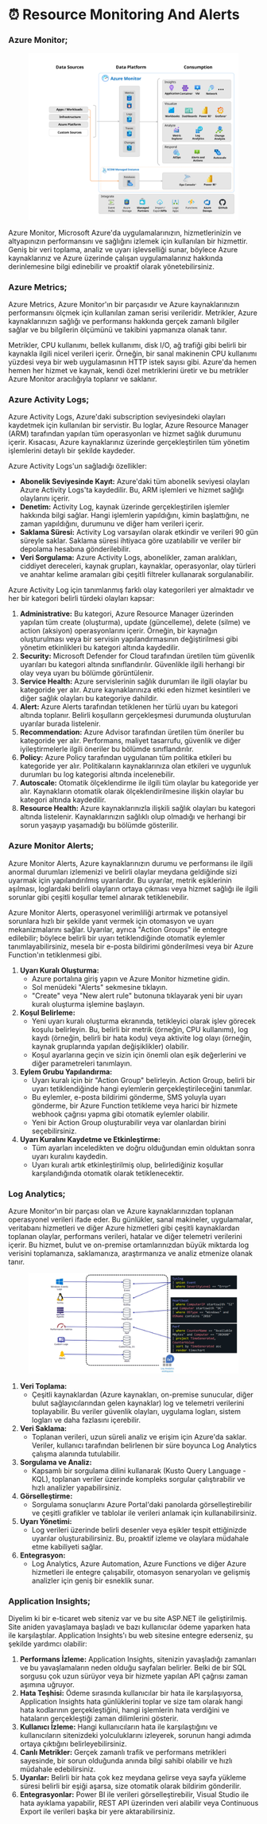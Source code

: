 # ⏰ Resource Monitoring And Alerts

### Azure Monitor;

<figure><img src="../.gitbook/assets/overview-simple-20230707-opt.svg" alt="" width="563"><figcaption></figcaption></figure>

Azure Monitor, Microsoft Azure'da uygulamalarınızın, hizmetlerinizin ve altyapınızın performansını ve sağlığını izlemek için kullanılan bir hizmettir. Geniş bir veri toplama, analiz ve uyarı işlevselliği sunar, böylece Azure kaynaklarınız ve Azure üzerinde çalışan uygulamalarınız hakkında derinlemesine bilgi edinebilir ve proaktif olarak yönetebilirsiniz.

### Azure Metrics;

Azure Metrics, Azure Monitor'ın bir parçasıdır ve Azure kaynaklarınızın performansını ölçmek için kullanılan zaman serisi verileridir. Metrikler, Azure kaynaklarınızın sağlığı ve performansı hakkında gerçek zamanlı bilgiler sağlar ve bu bilgilerin ölçümünü ve takibini yapmanıza olanak tanır.

Metrikler, CPU kullanımı, bellek kullanımı, disk I/O, ağ trafiği gibi belirli bir kaynakla ilgili nicel verileri içerir. Örneğin, bir sanal makinenin CPU kullanımı yüzdesi veya bir web uygulamasının HTTP istek sayısı gibi. Azure'da hemen hemen her hizmet ve kaynak, kendi özel metriklerini üretir ve bu metrikler Azure Monitor aracılığıyla toplanır ve saklanır.

### Azure Activity Logs;

Azure Activity Logs, Azure'daki subscription seviyesindeki olayları kaydetmek için kullanılan bir servistir. Bu loglar, Azure Resource Manager (ARM) tarafından yapılan tüm operasyonları ve hizmet sağlık durumunu içerir. Kısacası, Azure kaynaklarınız üzerinde gerçekleştirilen tüm yönetim işlemlerini detaylı bir şekilde kaydeder.

Azure Activity Logs'un sağladığı özellikler:

* **Abonelik Seviyesinde Kayıt:** Azure'daki tüm abonelik seviyesi olayları Azure Activity Logs'ta kaydedilir. Bu, ARM işlemleri ve hizmet sağlığı olaylarını içerir.
* **Denetim:** Activity Log, kaynak üzerinde gerçekleştirilen işlemler hakkında bilgi sağlar. Hangi işlemlerin yapıldığını, kimin başlattığını, ne zaman yapıldığını, durumunu ve diğer ham verileri içerir.&#x20;
* **Saklama Süresi:** Activity Log varsayılan olarak etkindir ve verileri 90 gün süreyle saklar. Saklama süresi ihtiyaca göre uzatılabilir ve veriler bir depolama hesabına gönderilebilir.
* **Veri Sorgulama:** Azure Activity Logs, abonelikler, zaman aralıkları, ciddiyet dereceleri, kaynak grupları, kaynaklar, operasyonlar, olay türleri ve anahtar kelime aramaları gibi çeşitli filtreler kullanarak sorgulanabilir.

Azure Activity Log için tanımlanmış farklı olay kategorileri yer almaktadır ve her bir kategori belirli türdeki olayları kapsar:

1. **Administrative:** Bu kategori, Azure Resource Manager üzerinden yapılan tüm create (oluşturma), update (güncelleme), delete (silme) ve action (aksiyon) operasyonlarını içerir. Örneğin, bir kaynağın oluşturulması veya bir servisin yapılandırmasının değiştirilmesi gibi yönetim etkinlikleri bu kategori altında kaydedilir.
2. **Security:** Microsoft Defender for Cloud tarafından üretilen tüm güvenlik uyarıları bu kategori altında sınıflandırılır. Güvenlikle ilgili herhangi bir olay veya uyarı bu bölümde görüntülenir.
3. **Service Health:** Azure servislerinin sağlık durumları ile ilgili olaylar bu kategoride yer alır. Azure kaynaklarınıza etki eden hizmet kesintileri ve diğer sağlık olayları bu kategoriye dahildir.
4. **Alert:** Azure Alerts tarafından tetiklenen her türlü uyarı bu kategori altında toplanır. Belirli koşulların gerçekleşmesi durumunda oluşturulan uyarılar burada listelenir.
5. **Recommendation:** Azure Advisor tarafından üretilen tüm öneriler bu kategoride yer alır. Performans, maliyet tasarrufu, güvenlik ve diğer iyileştirmelerle ilgili öneriler bu bölümde sınıflandırılır.
6. **Policy:** Azure Policy tarafından uygulanan tüm politika etkileri bu kategoride yer alır. Politikaların kaynaklarınıza olan etkileri ve uygunluk durumları bu log kategorisi altında incelenebilir.
7. **Autoscale:** Otomatik ölçeklendirme ile ilgili tüm olaylar bu kategoride yer alır. Kaynakların otomatik olarak ölçeklendirilmesine ilişkin olaylar bu kategori altında kaydedilir.
8. **Resource Health:** Azure kaynaklarınızla ilişkili sağlık olayları bu kategori altında listelenir. Kaynaklarınızın sağlıklı olup olmadığı ve herhangi bir sorun yaşayıp yaşamadığı bu bölümde gösterilir.

### Azure Monitor Alerts;

Azure Monitor Alerts, Azure kaynaklarınızın durumu ve performansı ile ilgili anormal durumları izlemenizi ve belirli olaylar meydana geldiğinde sizi uyarmak için yapılandırılmış uyarılardır. Bu uyarılar, metrik eşiklerinin aşılması, loglardaki belirli olayların ortaya çıkması veya hizmet sağlığı ile ilgili sorunlar gibi çeşitli koşullar temel alınarak tetiklenebilir.

Azure Monitor Alerts, operasyonel verimliliği artırmak ve potansiyel sorunlara hızlı bir şekilde yanıt vermek için otomasyon ve uyarı mekanizmalarını sağlar. Uyarılar, ayrıca "Action Groups" ile entegre edilebilir; böylece belirli bir uyarı tetiklendiğinde otomatik eylemler tanımlayabilirsiniz, mesela bir e-posta bildirimi gönderilmesi veya bir Azure Function'ın tetiklenmesi gibi.&#x20;

1. **Uyarı Kuralı Oluşturma:**
   * Azure portalına giriş yapın ve Azure Monitor hizmetine gidin.
   * Sol menüdeki "Alerts" sekmesine tıklayın.
   * "Create" veya "New alert rule" butonuna tıklayarak yeni bir uyarı kuralı oluşturma işlemine başlayın.
2. **Koşul Belirleme:**
   * Yeni uyarı kuralı oluşturma ekranında, tetikleyici olarak işlev görecek koşulu belirleyin. Bu, belirli bir metrik (örneğin, CPU kullanımı), log kaydı (örneğin, belirli bir hata kodu) veya aktivite log olayı (örneğin, kaynak gruplarında yapılan değişiklikler) olabilir.
   * Koşul ayarlarına geçin ve sizin için önemli olan eşik değerlerini ve diğer parametreleri tanımlayın.
3. **Eylem Grubu Yapılandırma:**
   * Uyarı kuralı için bir "Action Group" belirleyin. Action Group, belirli bir uyarı tetiklendiğinde hangi eylemlerin gerçekleştirileceğini tanımlar.
   * Bu eylemler, e-posta bildirimi gönderme, SMS yoluyla uyarı gönderme, bir Azure Function tetikleme veya harici bir hizmete webhook çağrısı yapma gibi otomatik eylemler olabilir.
   * Yeni bir Action Group oluşturabilir veya var olanlardan birini seçebilirsiniz.
4. **Uyarı Kuralını Kaydetme ve Etkinleştirme:**
   * Tüm ayarları inceledikten ve doğru olduğundan emin olduktan sonra uyarı kuralını kaydedin.
   * Uyarı kuralı artık etkinleştirilmiş olup, belirlediğiniz koşullar karşılandığında otomatik olarak tetiklenecektir.

### Log Analytics;

Azure Monitor'ın bir parçası olan ve Azure kaynaklarınızdan toplanan operasyonel verileri ifade eder. Bu günlükler, sanal makineler, uygulamalar, veritabanı hizmetleri ve diğer Azure hizmetleri gibi çeşitli kaynaklardan toplanan olaylar, performans verileri, hatalar ve diğer telemetri verilerini içerir. Bu hizmet, bulut ve on-premise ortamlarınızdan büyük miktarda log verisini toplamanıza, saklamanıza, araştırmanıza ve analiz etmenize olanak tanır.&#x20;

<figure><img src="../.gitbook/assets/image (1) (1).png" alt=""><figcaption></figcaption></figure>

1. **Veri Toplama:**
   * Çeşitli kaynaklardan (Azure kaynakları, on-premise sunucular, diğer bulut sağlayıcılarından gelen kaynaklar) log ve telemetri verilerini toplayabilir. Bu veriler güvenlik olayları, uygulama logları, sistem logları ve daha fazlasını içerebilir.
2. **Veri Saklama:**
   * Toplanan verileri, uzun süreli analiz ve erişim için Azure'da saklar. Veriler, kullanıcı tarafından belirlenen bir süre boyunca Log Analytics çalışma alanında tutulabilir.
3. **Sorgulama ve Analiz:**
   * Kapsamlı bir sorgulama dilini kullanarak (Kusto Query Language - KQL), toplanan veriler üzerinde kompleks sorgular çalıştırabilir ve hızlı analizler yapabilirsiniz.
4. **Görselleştirme:**
   * Sorgulama sonuçlarını Azure Portal'daki panolarda görselleştirebilir ve çeşitli grafikler ve tablolar ile verileri anlamak için kullanabilirsiniz.
5. **Uyarı Yönetimi:**
   * Log verileri üzerinde belirli desenler veya eşikler tespit ettiğinizde uyarılar oluşturabilirsiniz. Bu, proaktif izleme ve olaylara müdahale etme kabiliyeti sağlar.
6. **Entegrasyon:**
   * Log Analytics, Azure Automation, Azure Functions ve diğer Azure hizmetleri ile entegre çalışabilir, otomasyon senaryoları ve gelişmiş analizler için geniş bir esneklik sunar.

### Application Insights;

Diyelim ki bir e-ticaret web siteniz var ve bu site ASP.NET ile geliştirilmiş. Site aniden yavaşlamaya başladı ve bazı kullanıcılar ödeme yaparken hata ile karşılaştılar. Application Insights'ı bu web sitesine entegre ederseniz, şu şekilde yardımcı olabilir:

1. **Performans İzleme:** Application Insights, sitenizin yavaşladığı zamanları ve bu yavaşlamaların neden olduğu sayfaları belirler. Belki de bir SQL sorgusu çok uzun sürüyor veya bir hizmete yapılan API çağrısı zaman aşımına uğruyor.
2. **Hata Teşhisi:** Ödeme sırasında kullanıcılar bir hata ile karşılaşıyorsa, Application Insights hata günlüklerini toplar ve size tam olarak hangi hata kodlarının gerçekleştiğini, hangi işlemlerin hata verdiğini ve hataların gerçekleştiği zaman dilimlerini gösterir.
3. **Kullanıcı İzleme:** Hangi kullanıcıların hata ile karşılaştığını ve kullanıcıların sitenizdeki yolculuklarını izleyerek, sorunun hangi adımda ortaya çıktığını belirleyebilirsiniz.
4. **Canlı Metrikler:** Gerçek zamanlı trafik ve performans metrikleri sayesinde, bir sorun olduğunda anında bilgi sahibi olabilir ve hızlı müdahale edebilirsiniz.
5. **Uyarılar:** Belirli bir hata çok kez meydana gelirse veya sayfa yükleme süresi belirli bir eşiği aşarsa, size otomatik olarak bildirim gönderilir.
6. **Entegrasyonlar:** Power BI ile verileri görselleştirebilir, Visual Studio ile hata ayıklama yapabilir, REST API üzerinden veri alabilir veya Continuous Export ile verileri başka bir yere aktarabilirsiniz.



